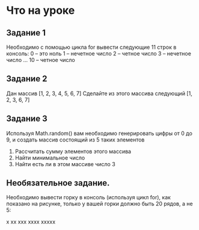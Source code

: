 # Что на уроке

## Задание 1

Необходимо с помощью цикла for вывести следующие 11 строк в консоль:
0 – это ноль
1 – нечетное число
2 – четное число
3 – нечетное число
…
10 – четное число

## Задание 2

Дан массив [1, 2, 3, 4, 5, 6, 7]
Сделайте из этого массива следующий [1, 2, 3, 6, 7]

## Задание 3

Используя Math.random() вам необходимо генерировать цифры от 0 до 9, и создать массив состоящий из 5 таких элементов

1. Рассчитать сумму элементов этого массива
2. Найти минимальное число
3. Найти есть ли в этом массиве число 3

## Необязательное задание.

Необходимо вывести горку в консоль (используя цикл for), как показано на рисунке, только у вашей горки должно быть 20 рядов, а не 5:

x
xx
xxx
xxxx
xxxxx
